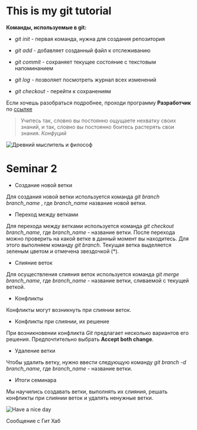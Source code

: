 # This is my git tutorial

**Команды, используемые в git:**

- *git init* - первая команда, нужна для создания репозитория

- *git add* - добавляет созданный файл к отслеживанию

- *git commit* - сохраняет текущее состояние с текстовым напоминанием

- *git log* - позволяет посмотреть журнал всех изменений

- *git checkout* - перейти к сохранениям

Если хочешь разобраться подробнее, проходи программу **Разработчик** по [ссылке](https://gb.ru/)

>Учитесь так, словно вы постоянно ощущаете нехватку своих знаний, и так, словно вы постоянно боитесь растерять свои знания. *Конфуций*

![Древний мыслитель и философ](275px-Konfuzius-1770.jpg "Конфуций")

# Seminar 2

* Создание новой ветки 

Для создания новой ветки используется команда *git branch branch_name* , где *branch_name* название новой ветки.

* Переход между ветками

Для перехода между ветками используется команда *git checkout branch_name*, где *branch_name* - название ветки.
После перехода можно проверить на какой ветке в данный момент вы находитесь. Для этого выполняем команду *git branch*. Текущая ветка выделяется зеленым цветом и отмечена звездочкой (*).

* Слияние веток

Для осуществления слияния веток используется команда *git merge branch_name*, где *branch_name* - название ветки, сливаемой с текущей веткой.

* Конфликты

Конфликты могут возникнуть при слиянии веток.

* Конфликты при слиянии, их решение

При возникновении конфликта *Git* предлагает несколько вариантов его решения.
Предпочтительно выбрать **Accept both change**.
 
* Удаление ветки

Чтобы удалить ветку, нужно ввести следующую команду *git branch -d branch_name*, где *branch_name* - название ветки. 

* Итоги семинара

Мы научились создавать ветки, выполнять их слияния, решать конфликты при слиянии веток и удалять ненужные ветки.

![Have a nice day](Have_a_nice_day.jpg "Хорошего дня")

Сообщение с Гит Хаб
